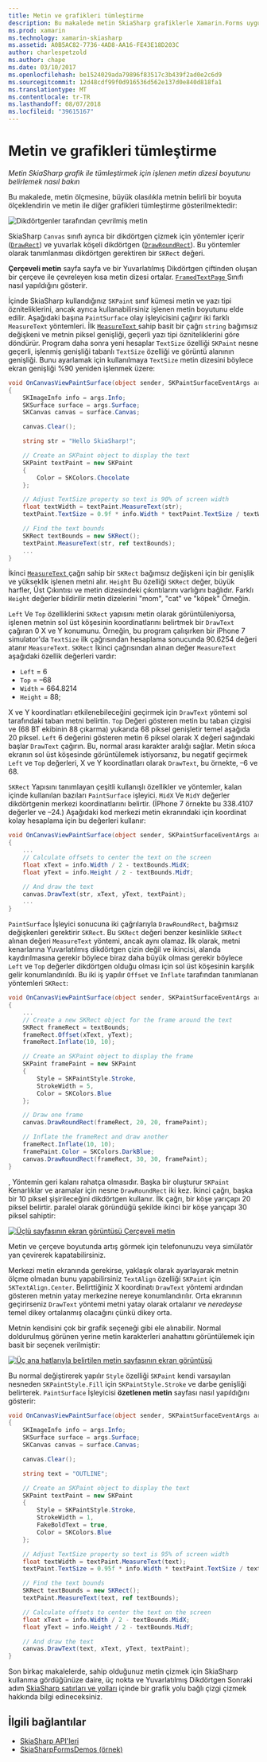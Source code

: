 ```yaml
---
title: Metin ve grafikleri tümleştirme
description: Bu makalede metin SkiaSharp grafiklerle Xamarin.Forms uygulamalarınızı tümleştirmek için işlenen metin dizesi boyutunu belirlemek nasıl açıklar ve bu örnek kod ile gösterir.
ms.prod: xamarin
ms.technology: xamarin-skiasharp
ms.assetid: A0B5AC82-7736-4AD8-AA16-FE43E18D203C
author: charlespetzold
ms.author: chape
ms.date: 03/10/2017
ms.openlocfilehash: be1524029ada79896f83517c3b439f2ad0e2c6d9
ms.sourcegitcommit: 12d48cdf99f0d916536d562e137d0e840d818fa1
ms.translationtype: MT
ms.contentlocale: tr-TR
ms.lasthandoff: 08/07/2018
ms.locfileid: "39615167"
---
```

# <a name="integrating-text-and-graphics"></a>Metin ve grafikleri tümleştirme

_Metin SkiaSharp grafik ile tümleştirmek için işlenen metin dizesi boyutunu belirlemek nasıl bakın_

Bu makalede, metin ölçmesine, büyük olasılıkla metnin belirli bir boyuta ölçeklendirin ve metin ile diğer grafikleri tümleştirme gösterilmektedir:

![](text-images/textandgraphicsexample.png "Dikdörtgenler tarafından çevrilmiş metin")

SkiaSharp `Canvas` sınıfı ayrıca bir dikdörtgen çizmek için yöntemler içerir ([`DrawRect`](https://developer.xamarin.com/api/member/SkiaSharp.SKCanvas.DrawRect/p/SkiaSharp.SKRect/SkiaSharp.SKPaint/)) ve yuvarlak köşeli dikdörtgen ([`DrawRoundRect`](https://developer.xamarin.com/api/member/SkiaSharp.SKCanvas.DrawRoundRect/p/SkiaSharp.SKRect/System.Single/System.Single/SkiaSharp.SKPaint/)). Bu yöntemler olarak tanımlanması dikdörtgen gerektiren bir `SKRect` değeri.

**Çerçeveli metin** sayfa sayfa ve bir Yuvarlatılmış Dikdörtgen çiftinden oluşan bir çerçeve ile çevreleyen kısa metin dizesi ortalar. [ `FramedTextPage` ](https://github.com/xamarin/xamarin-forms-samples/blob/master/SkiaSharpForms/Demos/Demos/SkiaSharpFormsDemos/Basics/FramedTextPage.cs) Sınıfı nasıl yapıldığını gösterir.

İçinde SkiaSharp kullandığınız `SKPaint` sınıf kümesi metin ve yazı tipi özniteliklerini, ancak ayrıca kullanabilirsiniz işlenen metin boyutunu elde edilir. Aşağıdaki başına `PaintSurface` olay işleyicisini çağırır iki farklı `MeasureText` yöntemleri. İlk [ `MeasureText` ](https://developer.xamarin.com/api/member/SkiaSharp.SKPaint.MeasureText/p/System.String/) sahip basit bir çağrı `string` bağımsız değişkeni ve metnin piksel genişliği, geçerli yazı tipi özniteliklerini göre döndürür. Program daha sonra yeni hesaplar `TextSize` özelliği `SKPaint` nesne geçerli, işlenmiş genişliği tabanlı `TextSize` özelliği ve görüntü alanının genişliği. Bunu ayarlamak için kullanılmaya `TextSize` metin dizesini böylece ekran genişliği %90 yeniden işlenmek üzere:

```csharp
void OnCanvasViewPaintSurface(object sender, SKPaintSurfaceEventArgs args)
{
    SKImageInfo info = args.Info;
    SKSurface surface = args.Surface;
    SKCanvas canvas = surface.Canvas;

    canvas.Clear();

    string str = "Hello SkiaSharp!";

    // Create an SKPaint object to display the text
    SKPaint textPaint = new SKPaint
    {
        Color = SKColors.Chocolate
    };

    // Adjust TextSize property so text is 90% of screen width
    float textWidth = textPaint.MeasureText(str);
    textPaint.TextSize = 0.9f * info.Width * textPaint.TextSize / textWidth;

    // Find the text bounds
    SKRect textBounds = new SKRect();
    textPaint.MeasureText(str, ref textBounds);
    ...
}
```

İkinci [ `MeasureText` ](https://developer.xamarin.com/api/member/SkiaSharp.SKPaint.MeasureText/p/System.String/SkiaSharp.SKRect@/) çağrı sahip bir `SKRect` bağımsız değişkeni için bir genişlik ve yükseklik işlenen metni alır. `Height` Bu özelliği `SKRect` değer, büyük harfler, Üst Çıkıntısı ve metin dizesindeki çıkıntılarını varlığını bağlıdır. Farklı `Height` değerler bildirilir metin dizelerini "mom", "cat" ve "köpek" Örneğin.

`Left` Ve `Top` özelliklerini `SKRect` yapısını metin olarak görüntüleniyorsa, işlenen metnin sol üst köşesinin koordinatlarını belirtmek bir `DrawText` çağıran 0 X ve Y konumunu. Örneğin, bu program çalışırken bir iPhone 7 simulator'da `TextSize` ilk çağrısından hesaplama sonucunda 90.6254 değeri atanır `MeasureText`. `SKRect` İkinci çağrısından alınan değer `MeasureText` aşağıdaki özellik değerleri vardır:

- `Left` = 6
- `Top` = &ndash;68
- `Width` = 664.8214
- `Height` = 88;

X ve Y koordinatları etkilenebileceğini geçirmek için `DrawText` yöntemi sol tarafındaki taban metni belirtin. `Top` Değeri gösteren metin bu taban çizgisi ve (68 BT ekibinin 88 çıkarma) yukarıda 68 piksel genişletir temel aşağıda 20 piksel. `Left` 6 değerini gösteren metin 6 piksel olarak X değeri sağındaki başlar `DrawText` çağırın. Bu, normal arası karakter aralığı sağlar. Metin sıkıca ekranın sol üst köşesinde görüntülemek istiyorsanız, bu negatif geçirmek `Left` ve `Top` değerleri, X ve Y koordinatları olarak `DrawText`, bu örnekte, &ndash;6 ve 68.

`SKRect` Yapısını tanımlayan çeşitli kullanışlı özellikler ve yöntemler, kalan içinde kullanılan bazıları `PaintSurface` işleyici. `MidX` Ve `MidY` değerler dikdörtgenin merkezi koordinatlarını belirtir. (İPhone 7 örnekte bu 338.4107 değerler ve &ndash;24.) Aşağıdaki kod merkezi metin ekranındaki için koordinat kolay hesaplama için bu değerleri kullanır:

```csharp
void OnCanvasViewPaintSurface(object sender, SKPaintSurfaceEventArgs args)
{
    ...
    // Calculate offsets to center the text on the screen
    float xText = info.Width / 2 - textBounds.MidX;
    float yText = info.Height / 2 - textBounds.MidY;

    // And draw the text
    canvas.DrawText(str, xText, yText, textPaint);
    ...
}
```

`PaintSurface` İşleyici sonucuna iki çağrılarıyla `DrawRoundRect`, bağımsız değişkenleri gerektirir `SKRect`. Bu `SKRect` değeri benzer kesinlikle `SKRect` alınan değeri `MeasureText` yöntemi, ancak aynı olamaz. İlk olarak, metni kenarlarına Yuvarlatılmış dikdörtgen çizin değil ve ikincisi, alanda kaydırılmasına gerekir böylece biraz daha büyük olması gerekir böylece `Left` ve `Top` değerler dikdörtgen olduğu olması için sol üst köşesinin karşılık gelir konumlandırıldı. Bu iki iş yapılır `Offset` ve `Inflate` tarafından tanımlanan yöntemleri `SKRect`:

```csharp
void OnCanvasViewPaintSurface(object sender, SKPaintSurfaceEventArgs args)
{
    ...
    // Create a new SKRect object for the frame around the text
    SKRect frameRect = textBounds;
    frameRect.Offset(xText, yText);
    frameRect.Inflate(10, 10);

    // Create an SKPaint object to display the frame
    SKPaint framePaint = new SKPaint
    {
        Style = SKPaintStyle.Stroke,
        StrokeWidth = 5,
        Color = SKColors.Blue
    };

    // Draw one frame
    canvas.DrawRoundRect(frameRect, 20, 20, framePaint);

    // Inflate the frameRect and draw another
    frameRect.Inflate(10, 10);
    framePaint.Color = SKColors.DarkBlue;
    canvas.DrawRoundRect(frameRect, 30, 30, framePaint);
}
```

, Yöntemin geri kalanı rahatça olmasıdır. Başka bir oluşturur `SKPaint` Kenarlıklar ve aramalar için nesne `DrawRoundRect` iki kez. İkinci çağrı, başka bir 10 piksel şişirileceğini dikdörtgen kullanır. İlk çağrı, bir köşe yarıçapı 20 piksel belirtir. paralel olarak göründüğü şekilde ikinci bir köşe yarıçapı 30 piksel sahiptir:

 [![](text-images/framedtext-small.png "Üçlü sayfasının ekran görüntüsü Çerçeveli metin")](text-images/framedtext-large.png#lightbox "Üçlü sayfasının ekran görüntüsü Çerçeveli metin")

Metin ve çerçeve boyutunda artış görmek için telefonunuzu veya simülatör yan çevirerek kapatabilirsiniz.

Merkezi metin ekranında gerekirse, yaklaşık olarak ayarlayarak metnin ölçme olmadan bunu yapabilirsiniz `TextAlign` özelliği `SKPaint` için `SKTextAlign.Center`. Belirttiğiniz X koordinatı `DrawText` yöntemi ardından gösteren metnin yatay merkezine nereye konumlandırılır. Orta ekranının geçirirseniz `DrawText` yöntemi metni yatay olarak ortalanır ve *neredeyse* temel dikey ortalanmış olacağını çünkü dikey orta.

Metnin kendisini çok bir grafik seçeneği gibi ele alınabilir. Normal doldurulmuş görünen yerine metin karakterleri anahattını görüntülemek için basit bir seçenek verilmiştir:

[![](text-images/outlinedtext-small.png "Üç ana hatlarıyla belirtilen metin sayfasının ekran görüntüsü")](text-images/outlinedtext-large.png#lightbox "üç ana hatlarıyla belirtilen metin sayfasının ekran görüntüsü")

Bu normal değiştirerek yapılır `Style` özelliği `SKPaint` kendi varsayılan nesneden `SKPaintStyle.Fill` için `SKPaintStyle.Stroke` ve darbe genişliği belirterek. `PaintSurface` İşleyicisi **özetlenen metin** sayfası nasıl yapıldığını gösterir:

```csharp
void OnCanvasViewPaintSurface(object sender, SKPaintSurfaceEventArgs args)
{
    SKImageInfo info = args.Info;
    SKSurface surface = args.Surface;
    SKCanvas canvas = surface.Canvas;

    canvas.Clear();

    string text = "OUTLINE";

    // Create an SKPaint object to display the text
    SKPaint textPaint = new SKPaint
    {
        Style = SKPaintStyle.Stroke,
        StrokeWidth = 1,
        FakeBoldText = true,
        Color = SKColors.Blue
    };

    // Adjust TextSize property so text is 95% of screen width
    float textWidth = textPaint.MeasureText(text);
    textPaint.TextSize = 0.95f * info.Width * textPaint.TextSize / textWidth;

    // Find the text bounds
    SKRect textBounds = new SKRect();
    textPaint.MeasureText(text, ref textBounds);

    // Calculate offsets to center the text on the screen
    float xText = info.Width / 2 - textBounds.MidX;
    float yText = info.Height / 2 - textBounds.MidY;

    // And draw the text
    canvas.DrawText(text, xText, yText, textPaint);
}
```

 Son birkaç makalelerde, sahip olduğunuz metin çizmek için SkiaSharp kullanma gördüğünüze daire, üç nokta ve Yuvarlatılmış Dikdörtgen Sonraki adım [SkiaSharp satırları ve yolları](~/xamarin-forms/user-interface/graphics/skiasharp/paths/paths.md) içinde bir grafik yolu bağlı çizgi çizmek hakkında bilgi edineceksiniz.


## <a name="related-links"></a>İlgili bağlantılar

- [SkiaSharp API'leri](https://developer.xamarin.com/api/root/SkiaSharp/)
- [SkiaSharpFormsDemos (örnek)](https://developer.xamarin.com/samples/xamarin-forms/SkiaSharpForms/Demos/)

